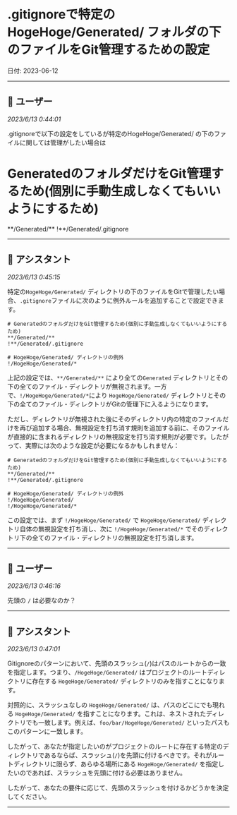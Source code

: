 # .gitignoreで特定のHogeHoge/Generated/ フォルダの下のファイルをGit管理するための設定

日付: 2023-06-12

---

## 👤 ユーザー
*2023/6/13 0:44:01*

.gitignoreで以下の設定をしているが特定のHogeHoge/Generated/ の下のファイルに関しては管理がしたい場合は


# GeneratedのフォルダだけをGit管理するため(個別に手動生成しなくてもいいようにするため)
\*\*/Generated/\*\*
!\*\*/Generated/.gitignore

---

## 🤖 アシスタント
*2023/6/13 0:45:15*

特定の`HogeHoge/Generated/` ディレクトリの下のファイルをGitで管理したい場合、`.gitignore`ファイルに次のように例外ルールを追加することで設定できます。

```gitignore
# GeneratedのフォルダだけをGit管理するため(個別に手動生成しなくてもいいようにするため)
**/Generated/**
!**/Generated/.gitignore

# HogeHoge/Generated/ ディレクトリの例外
!/HogeHoge/Generated/*
```

上記の設定では、`**/Generated/**` により全ての`Generated` ディレクトリとその下の全てのファイル・ディレクトリが無視されます。一方で、`!/HogeHoge/Generated/*`により `HogeHoge/Generated/` ディレクトリとその下の全てのファイル・ディレクトリがGitの管理下に入るようになります。

ただし、ディレクトリが無視された後にそのディレクトリ内の特定のファイルだけを再び追加する場合、無視設定を打ち消す規則を追加する前に、そのファイルが直接的に含まれるディレクトリの無視設定を打ち消す規則が必要です。したがって、実際には次のような設定が必要になるかもしれません：

```gitignore
# GeneratedのフォルダだけをGit管理するため(個別に手動生成しなくてもいいようにするため)
**/Generated/**
!**/Generated/.gitignore

# HogeHoge/Generated/ ディレクトリの例外
!/HogeHoge/Generated/
!/HogeHoge/Generated/*
```

この設定では、まず `!/HogeHoge/Generated/` で `HogeHoge/Generated/` ディレクトリ自体の無視設定を打ち消し、次に `!/HogeHoge/Generated/*` でそのディレクトリ下の全てのファイル・ディレクトリの無視設定を打ち消します。

---

## 👤 ユーザー
*2023/6/13 0:46:16*

先頭の `/` は必要なのか？

---

## 🤖 アシスタント
*2023/6/13 0:47:01*

Gitignoreのパターンにおいて、先頭のスラッシュ(`/`)はパスのルートからの一致を指定します。つまり、`/HogeHoge/Generated/` はプロジェクトのルートディレクトリに存在する `HogeHoge/Generated/` ディレクトリのみを指すことになります。

対照的に、スラッシュなしの `HogeHoge/Generated/` は、パスのどこにでも現れる `HogeHoge/Generated/` を指すことになります。これは、ネストされたディレクトリでも一致します。例えば、`foo/bar/HogeHoge/Generated/` といったパスもこのパターンに一致します。

したがって、あなたが指定したいのがプロジェクトのルートに存在する特定のディレクトリであるならば、スラッシュ(`/`)を先頭に付けるべきです。それがルートディレクトリに限らず、あらゆる場所にある `HogeHoge/Generated/` を指定したいのであれば、スラッシュを先頭に付ける必要はありません。

したがって、あなたの要件に応じて、先頭のスラッシュを付けるかどうかを決定してください。

---
